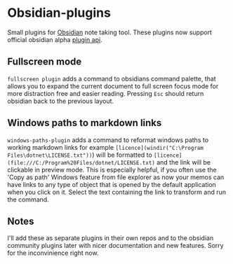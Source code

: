 # Obsidian-plugins

Small plugins for [Obsidian](https://obsidian.md) note taking tool. These plugins now support official obsidian alpha [plugin api](https://github.com/obsidianmd/obsidian-api).

## Fullscreen mode

`fullscreen plugin` adds a command to obsidians command palette, that allows you to expand the current document to full screen focus mode for more distraction free and easier reading. Pressing `Esc` should return obsidian back to the previous layout.

## Windows paths to  markdown links

`windows-paths-plugin` adds a command to reformat windows paths to working markdown links for example `[licence](windir("C:\Program Files\dotnet\LICENSE.txt"))`) will be formatted to `[licence](file:///C:/Program%20Files/dotnet/LICENSE.txt)` and the link will be clickable in preview mode. This is especially helpful, if you often use the 'Copy as path' Windows feature from file explorer as now your memos can have links to any type of object that is opened by the default application when you click on it. Select the text containing the link to transform and run the command.

## Notes

I'll add these as separate plugins in their own repos and to the obsidian community plugins later with nicer documentation and new features. Sorry for the inconvinience right now. 